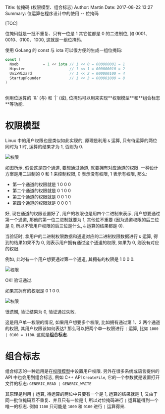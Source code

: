 Title: 位掩码 (权限模型、组合标志)
Author: Martin
Date: 2017-08-22 13:27
Summary: 位运算在程序设计中的使用 -- 位掩码

[TOC]

位掩码就是一批不重复、只有一位是 1 其它位都是 0 的二进制位, 如 0001、0010、0100、1000, 这就是一组位掩码.

使用 GoLang 的 const 与 iota 可以很方便的生成一组位掩码:

```go
const (
  Noob           = 1 << iota // 1 << 0 = 000000001 = 1
  Hipster                    // 1 << 1 = 000000010 = 2
  UnixWizard                 // 1 << 2 = 000000100 = 4
  StartupFounder             // 1 << 3 = 000001000 = 8
)

```
<br>
例用位运算的 `&` (与) 和 `|` (或), 位掩码可以用来实现**权限模型**和**组合标志**等功能.

# 权限模型
Linux 中的用户权限也是类似如此实现的, 原理是利用 `&` 运算, 只有待运算的两位同时为 1 时, 运算的结果才为 1, 否则为 0.

![权限](http://blog.smallcpp.cn/theme/images/位掩码/权限.png)

如图所示, 假设这是四个通道, 要想通过通道, 就要拥有对应通道的权限. 一种设计方案是用二进制的 0 和 1 来控制权限, 0 表示没有权限, 1 表示有权限, 那么:

- 第一个通道的权限就是 1 0 0 0
- 第二个通道的权限就是 0 1 0 0
- 第三个通道的权限就是 0 0 1 0
- 第四个通道的权限就是 0 0 0 1

好, 现在通道的权限设置好了, 用户的权限也是用四个二进制来表示, 用户想要通过第一个通道, 那他的第一位二进制就要为 1, 其他位不重要 (因为通道权限的后三位是 0, 所以不管用户权限的后三位是什么, `&` 运算的结果都是 0).

当验证时, 拿用户的二进制权限数据和通道对应的二进制权限数据进行 `&` 运算, 得到的结果如果不为 0, 则表示用户拥有通过这个通道的权限, 如果为 0, 则没有对应的权限.

例如, 此时有一个用户想要通过第一个通道, 其拥有的权限是 1 0 0 0.

![权限](http://blog.smallcpp.cn/theme/images/位掩码/通过.png)

OK! 验证通过.

如果其拥有的权限是 0 1 0 0.

![权限](http://blog.smallcpp.cn/theme/images/位掩码/拒绝.png)

很遗憾, 验证结果为 0, 验证通过失败.

这是用户单一权限的情况, 如果用户想要多个权限, 比如拥有通过第 1、2 两个通道的权限, 其用户权限该如何表达? 那么可以把两个单一权限进行 `|` 运算,  比如 `1000 | 0100 = 1100`. 这就是**组合标志**.

# 组合标志
组合标志的一种运用是在[权限模型](http://blog.smallcpp.cn/wei-yan-ma-quan-xian-mo-xing-zu-he-biao-zhi.html#_1)中设置用户权限. 另外在很多系统或语言提供的 API 中也会用到组合标志, 例如 C++ API `CreateFile`, 它的一个参数就是设置打开文件的标志: `GENERIC_READ | GENERIC_WRITE`

其原理是利用 `|` 运算, 待运算的两位中只要有一个是 1, 运算的结果就是 1, 又由于同一批位掩码互不重复、并且只有一位是 1, 所以对位掩码进行 `|` 运算能得到一个唯一的标志. 例如 `1100` 只可能是 `1000` 和 `0100` 进行 `|` 运算得来.
